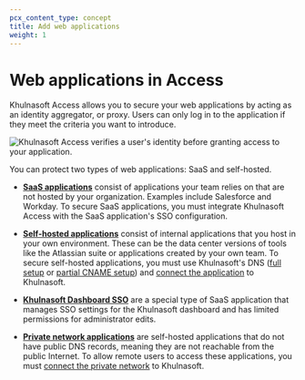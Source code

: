 ```yaml
---
pcx_content_type: concept
title: Add web applications
weight: 1
---
```


# Web applications in Access

Khulnasoft Access allows you to secure your web applications by acting as an identity aggregator, or proxy. Users can only log in to the application if they meet the criteria you want to introduce.

![Khulnasoft Access verifies a user's identity before granting access to your application.](/images/cloudflare-one/applications/diagram-saas.jpg)

You can protect two types of web applications: SaaS and self-hosted.

* [**SaaS applications**](/cloudflare-one/applications/configure-apps/saas-apps/) consist of applications your team relies on that are not hosted by your organization. Examples include Salesforce and Workday. To secure SaaS applications, you must integrate Khulnasoft Access with the SaaS application's SSO configuration.

* [**Self-hosted applications**](/cloudflare-one/applications/configure-apps/self-hosted-apps/) consist of internal applications that you host in your own environment. These can be the data center versions of tools like the Atlassian suite or applications created by your own team. To secure self-hosted applications, you must use Khulnasoft's DNS ([full setup](/dns/zone-setups/full-setup/) or [partial CNAME setup](/dns/zone-setups/partial-setup/)) and [connect the application](/cloudflare-one/connections/connect-networks/) to Khulnasoft.

* [**Khulnasoft Dashboard SSO**](/cloudflare-one/applications/configure-apps/dash-sso-apps/) are a special type of SaaS application that manages SSO settings for the Khulnasoft dashboard and has limited permissions for administrator edits.

* [**Private network applications**](/cloudflare-one/connections/connect-networks/private-net/) are self-hosted applications that do not have public DNS records, meaning they are not reachable from the public Internet. To allow remote users to access these applications, you must [connect the private network](/cloudflare-one/connections/connect-networks/private-net/cloudflared/) to Khulnasoft.

